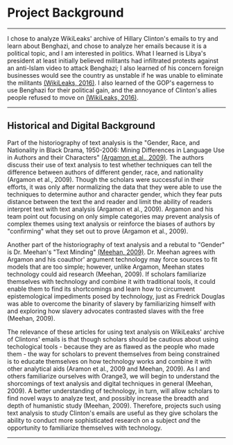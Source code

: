 # Project Background

---
 I chose to analyze WikiLeaks' archive of Hillary Clinton's emails to try and learn about Benghazi, and chose to analyze her emails because it is a political topic, and I am interested in politics. What I learned is Libya's president at least initially believed militants had infiltrated protests against an anti-Islam video to attack Benghazi; I also learned of his concern foreign businesses would see the country as unstable if he was unable to eliminate the militants [(WikiLeaks, 2016)](https://wikileaks.org/clinton-emails/). I also learned of the GOP's eagerness to use Benghazi for their political gain, and the annoyance of Clinton's allies people refused to move on [(WikiLeaks, 2016)](https://wikileaks.org/clinton-emails/). 

---

## Historical and Digital Background

Part of the historiography of text analysis is the "Gender, Race, and Nationality in Black Drama, 1950-2006: Mining Differences in Language Use in Authors and their Characters" [(Argamon et al., 2009)](http://digitalhumanities.org:8081/dhq/vol/3/2/000043/000043.html). The authors discuss their use of text analysis to test whether techniques can tell the difference between authors of different gender, race, and nationality (Argamon et al., 2009). Though the scholars were successful in their efforts, it was only after normalizing the data that they were able to use the techniques to determine author and character gender, which they fear puts distance between the text the and reader and limit the ability of readers interpret text with text analysis (Argamon et al., 2009). Argamon and his team point out focusing on only simple categories may prevent analysis of complex themes using text analysis or reinforce the biases of authors by "confirming" what they set out to prove (Argamon et al., 2009).

Another part of the historiography of text analysis and a rebutal to "Gender" is Dr. Meehan's "Text Minding"  [(Meehan, 2009)](http://digitalhumanities.org:8081/dhq/vol/3/2/000045/000045.html). Dr. Meehan agrees with Argamon and his coauthor' argument technology may force sources to fit models that are too simple; however, unlike Argamon, Meehan states technology could aid research (Meehan, 2009). If scholars familiarize themselves with technology and combine it with traditional tools, it could enable them to find its shortcomings and learn how to circumvent epistemological impediments posed by technology, just as Fredrick Douglas was able to overcome the binarity of slavery by familiarizing himself with and exploring how slavery advocates contrasted slaves with the free (Meehan, 2009). 

The relevance of these articles for using text analysis on WikiLeaks' archive of Clintons' emails is that though scholars should be cautious about using techological tools - because they are as flawed as the people who made them  - the way for scholars to prevent themselves from being constrained is to educate themselves on how technology works and combine it with other analytical aids (Aramon et al., 2009 and Meehan, 2009). As I and others familiarize ourselves with Orange3, we will begin to understand the shorcomings of text analysis and digital techniques in general (Meehan, 2009). A better understanding of technology, in turn, will allow scholars to find novel ways to analyze text, and possibly increase the breadth and depth of humanistic study (Meehan, 2009). Therefore, projects such using text analysis to study Clinton's emails are useful as they give scholars the ability to conduct more sophisticated research on a subject _and_ the opportunity to familiarize themselves with technology. 


---



